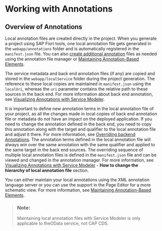 <!-- loio55bfb91591d84f658e6c9474a3c657c4 -->

# Working with Annotations



<a name="loio55bfb91591d84f658e6c9474a3c657c4__section_ogs_rr5_hrb"/>

## Overview of Annotations

Local annotation files are created directly in the project. When you generate a project using SAP Fiori tools, one local annotation file gets generated in the `webapp/annotations` folder and is automatically registered in the `manifest.json` file. You can also [create additional annotation](overriding-annotations-2f1bb9c.md#loio2f1bb9ce466b4e6fac37431f1343b95d__SM_CREATING_ANNOT_FILE) files as needed using the annotation file manager or [Maintaining Annotation-Based Elements](maintaining-annotation-based-elements-a524d8a.md).

The service metadata and back end annotation files \(if any\) are copied and stored in the `webapp/localService` folder during the project generation. The reference to these local copies are maintained in `manifest.json` using the `localUri`, whereas the `uri` parameter contains the relative path to these sources in the back end. For more information about back end annotation, see [Visualizing Annotations with Service Modeler](visualizing-annotations-with-service-modeler-58784b5.md).

It is important to define new annotation terms in the local annotation file of your project, as all the changes made in local copies of back end annotation file or metadata do not have an impact on the deployed application. If you need to change the annotation defined in the back end, you need to copy this annotation along with the target and qualifier to the local annotation file and adjust it there. For more information, see [Overriding backend Annotations](overriding-annotations-2f1bb9c.md). The annotation terms defined in the local annotation file will always win over the same annotation with the same qualifier and applied to the same target in the back end sources. The overriding sequence of multiple local annotation files is defined in the `manifest.json` file and can be viewed and changed in the annotation manager. For more information, see [Visualizing Annotations with Service Modeler](visualizing-annotations-with-service-modeler-58784b5.md) - **How to change the hierarchy of local annotation file** section.

You can either maintain your local annotations using the XML annotation language server or you can use the support in the Page Editor for a more schematic view. For more information, see [Maintaining Annotation-Based Elements](maintaining-annotation-based-elements-a524d8a.md).

> ### Note:  
> Maintaining local annotation files with Service Modeler is only applicable to theOData service, not CAP CDS.

